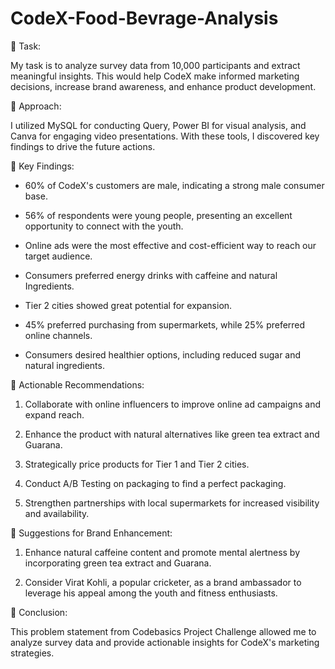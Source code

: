 # CodeX-Food-Bevrage-Analysis

🌟 Task:

My task is to analyze survey data from 10,000 participants and extract meaningful insights. This would help CodeX make informed marketing decisions, increase brand awareness, and enhance product development.



🌟 Approach:

I utilized MySQL for conducting Query, Power BI for visual analysis, and Canva for engaging video presentations. With these tools, I discovered key findings to drive the future actions.

🌟 Key Findings:

- 60% of CodeX's customers are male, indicating a strong male consumer base.

- 56% of respondents were young people, presenting an excellent opportunity to connect with the youth.

- Online ads were the most effective and cost-efficient way to reach our target audience.

- Consumers preferred energy drinks with caffeine and natural Ingredients.

- Tier 2 cities showed great potential for expansion.

- 45% preferred purchasing from supermarkets, while 25% preferred online channels.

- Consumers desired healthier options, including reduced sugar and natural ingredients.



🌟 Actionable Recommendations:

1. Collaborate with online influencers to improve online ad campaigns and expand reach.

2. Enhance the product with natural alternatives like green tea extract and Guarana.

3. Strategically price products for Tier 1 and Tier 2 cities.

4. Conduct A/B Testing on packaging to find a perfect packaging.

5. Strengthen partnerships with local supermarkets for increased visibility and availability.



🌟 Suggestions for Brand Enhancement:

1. Enhance natural caffeine content and promote mental alertness by incorporating green tea extract and Guarana.

2. Consider Virat Kohli, a popular cricketer, as a brand ambassador to leverage his appeal among the youth and fitness enthusiasts.



🌟 Conclusion:

This problem statement from Codebasics Project Challenge allowed me to analyze survey data and provide actionable insights for CodeX's marketing strategies.
